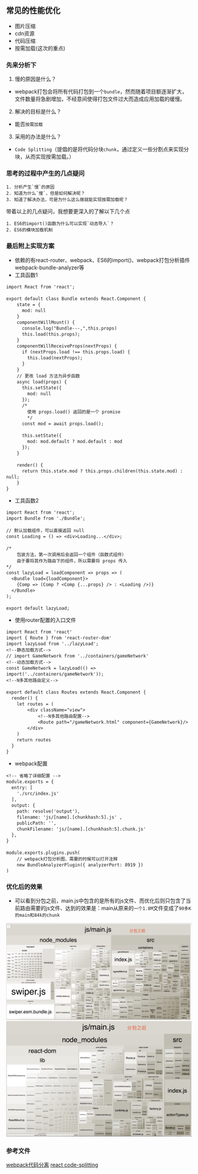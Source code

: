 ## 常见的性能优化
+ 图片压缩
+ cdn资源
+ 代码压缩
+ 按需加载(这次的重点)

### 先来分析下

1. 慢的原因是什么？

+ webpack打包会将所有代码打包到一个`bundle`，然而随着项目额逐渐扩大，文件数量将急剧增加，不经意间使得打包文件过大而造成应用加载的缓慢。

2. 解决的目标是什么？

+ 能否`按需加载`

3. 采用的办法是什么？

+ `Code Splitting`（提倡的是将代码分块`chunk`，通过定义一些分割点来实现分块，从而实现按需加载。）

### 思考的过程中产生的几点疑问

```
1. 分析产生`慢`的原因
2. 知道为什么`慢`，但是如何解决呢？
3. 知道了解决办法，可是为什么这么做就能实现按需加载呢？
```

带着以上的几点疑问，我想要更深入的了解以下几个点

```
1. ES6的import()函数为什么可以实现`动态导入`？
2. ES6的模块加载机制
```

### 最后附上实现方案

+ 依赖的有react-router、webpack、ES6的import()、webpack打包分析插件webpack-bundle-analyzer等
+ 工具函数1
```
import React from 'react';

export default class Bundle extends React.Component {
    state = {
      mod: null
    }
    componentWillMount() {
      console.log("Bundle---,",this.props)
      this.load(this.props);
    }
    componentWillReceiveProps(nextProps) {
      if (nextProps.load !== this.props.load) {
        this.load(nextProps);
      }
    }
    // 更改 load 方法为异步函数
    async load(props) {
      this.setState({
        mod: null
      });
      /*
        使用 props.load() 返回的是一个 promise
        */
      const mod = await props.load();

      this.setState({
        mod: mod.default ? mod.default : mod
      });
    }

    render() {
      return this.state.mod ? this.props.children(this.state.mod) : null;
    }
}

```
+ 工具函数2

```
import React from 'react';
import Bundle from './Bundle';

// 默认加载组件，可以直接返回 null
const Loading = () => <div>Loading...</div>;

/*
    包装方法，第一次调用后会返回一个组件（函数式组件）
    由于要将其作为路由下的组件，所以需要将 props 传入
*/
const lazyLoad = loadComponent => props => (
  <Bundle load={loadComponent}>
    {Comp => (Comp ? <Comp {...props} /> : <Loading />)}
  </Bundle>
);

export default lazyLoad;

```
+ 使用router配置的入口文件

```
import React from 'react'
import { Route } from 'react-router-dom'
import lazyLoad from '../lazyLoad';
<!--静态加载方式-->
// import GameNetwork from '../containers/gameNetwork'
<!--动态加载方式-->
const GameNetwork = lazyLoad(() => import('../containers/gameNetwork'));
<!--N多其他路由定义-->

export default class Routes extends React.Component {
  render() {
    let routes = (
        <div className="view">
            <!--N多其他路由配置-->
            <Route path="/gameNetwork.html" component={GameNetwork}/>
        </div>
    )
    return routes
  }
}

```

+ webpack配置

```
<!-- 省略了详细配置 -->
module.exports = {
  entry: [
    './src/index.js'
  ],
  output: {
    path: resolve('output'),
    filename: 'js/[name].[chunkhash:5].js' ,
    publicPath: '',
    chunkFilename: 'js/[name].[chunkhash:5].chunk.js'
  },
}

module.exports.plugins.push(
    // webpack打包分析图、需要的时候可以打开注释
    new BundleAnalyzerPlugin({ analyzerPort: 8919 })
)
```


### 优化后的效果

+ 可以看到分包之前，main.js中包含的是所有的js文件、而优化后则只包含了当前路由需要的js文件、达到的效果是：main从原来的`一个1.8M`文件变成了`90多K的main和84k的chunk`

![优化前](../imgs/优化前.jpeg)
![优化后](../imgs/优化后.jpeg)

### 参考文件

[webpack代码分离](https://webpack.docschina.org/guides/code-splitting/)
[react code-splitting](https://www.reactjscn.com/docs/code-splitting.html)
